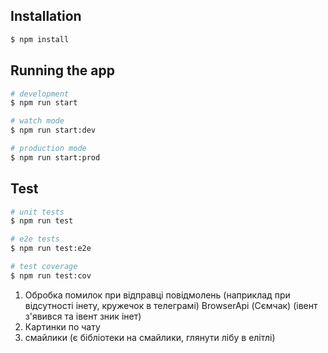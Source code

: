 ## Installation

```bash
$ npm install
```

## Running the app

```bash
# development
$ npm run start

# watch mode
$ npm run start:dev

# production mode
$ npm run start:prod
```

## Test

```bash
# unit tests
$ npm run test

# e2e tests
$ npm run test:e2e

# test coverage
$ npm run test:cov
```

1. Обробка помилок при відправці повідмолень (наприклад при відсутності інету, кружечок в телеграмі) 
BrowserApi (Сємчак) (івент з'явився та івент зник інет)
2. Картинки по чату
3. смайлики (є бібліотеки на смайлики, глянути лібу в елітлі)